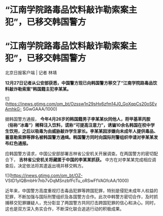 # “江南学院路毒品饮料敲诈勒索案主犯”，已移交韩国警方

# “江南学院路毒品饮料敲诈勒索案主犯”，已移交韩国警方

北京日报客户端 | 记者 林靖

**12月27日记者从公安部获悉，中国警方现已向韩国警方移交了“江南学院路毒品饮料敲诈勒索案”韩国籍主犯李某某。**

![](https://inews.gtimg.com/om_bt/Ozssw1n29sHx6zfm14J0_GoXqpCs20oSEyAmhkG-
SGwGAAA/1000)

据韩国警方通报，
**今年4月26岁的韩国籍男子李某某伙同他人，将甲基苯丙胺（俗称“冰毒”）稀释注入饮料，谎称“可提高注意力”，诱骗10余名韩国在校中学生饮用，之后以吸毒为由威胁敲诈学生家长。李某某因涉嫌向未成年人提供毒品、蓄意勒索罪等罪名被韩国警方通缉。韩国警方同时向国际刑警组织申请对李某某发布红色通报。**

应韩国警方请求，中国公安部部署吉林省公安机关开展调查。在两国警方的密切配合下， **吉林省公安机关将藏匿于中国的李某某抓获。**
中方在对李某某完成相应调查后，决定依法将其遣返出境并移交韩方。

![](https://inews.gtimg.com/om_bt/OZ-
VStD1yIQBmbHr7nb7vDqMSnzbfFcTu_oRSwFfVAGfcAA/1000)

近年来，中国警方高度重视打击毒品犯罪等跨国犯罪，特别是侵犯未成年人权益的犯罪，不断加强与国际刑警组织及各国警方合作。此次中韩警方密切合作，及时抓捕移交犯罪嫌疑人，充分彰显了两国警方共同打击跨国犯罪的信心和决心。同时，这也是双方深入务实合作，不断深化联合追逃行动的积极成果。

